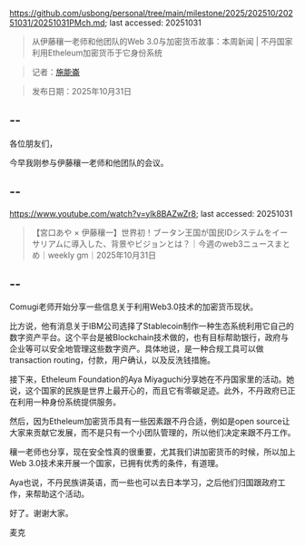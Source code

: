 https://github.com/usbong/personal/tree/main/milestone/2025/202510/20251031/20251031PMch.md; last accessed: 20251031

> 从伊藤穰一老师和他团队的Web 3.0与加密货币故事：本周新闻 | 不丹国家利用Etheleum加密货币于它身份系统
   
> 记者：[施能崙](https://www.linkedin.com/in/michaelsyson/)

> 发布日期：2025年10月31日

## --

各位朋友们，

今早我刚参与伊藤穰一老师和他团队的会议。

## --

https://www.youtube.com/watch?v=ylk8BAZwZr8; last accessed: 20251031

> 【宮口あや × 伊藤穰一】世界初！ブータン王国が国民IDシステムをイーサリアムに導入した、背景やビジョンとは？｜今週のweb3ニュースまとめ｜weekly gm｜2025年10月31日

## --

Comugi老师开始分享一些信息关于利用Web3.0技术的加密货币现状。

比方说，他有消息关于IBM公司选择了Stablecoin制作一种生态系统利用它自己的数字资产平台。这个平台是被Blockchain技术做的，也有目标帮助银行，政府与企业等可以安全地管理这些数字资产。具体地说，是一种合规工具可以做transaction routing，付款，用户确认，以及反洗钱措施。

接下来，Etheleum Foundation的Aya Miyaguchi分享她在不丹国家里的活动。她说，这个国家的民族是世界上最开心的，而且它有零碳足迹。此外，不丹政府已正在利用一种身份系统提供服务。

然后，因为Etheleum加密货币具有一些因素跟不丹合适，例如是open source让大家来贡献它发展，而不是只有一个小团队管理的，所以他们决定来跟不丹工作。

穰一老师也分享，现在安全性真的很重要，尤其我们讲加密货币的时候，所以加上Web 3.0技术来开展一个国家，已拥有优秀的条件，有道理。

Aya也说，不丹民族讲英语，而一些也可以去日本学习，之后他们归国跟政府工作，来帮助这个活动。

好了。谢谢大家。

麦克